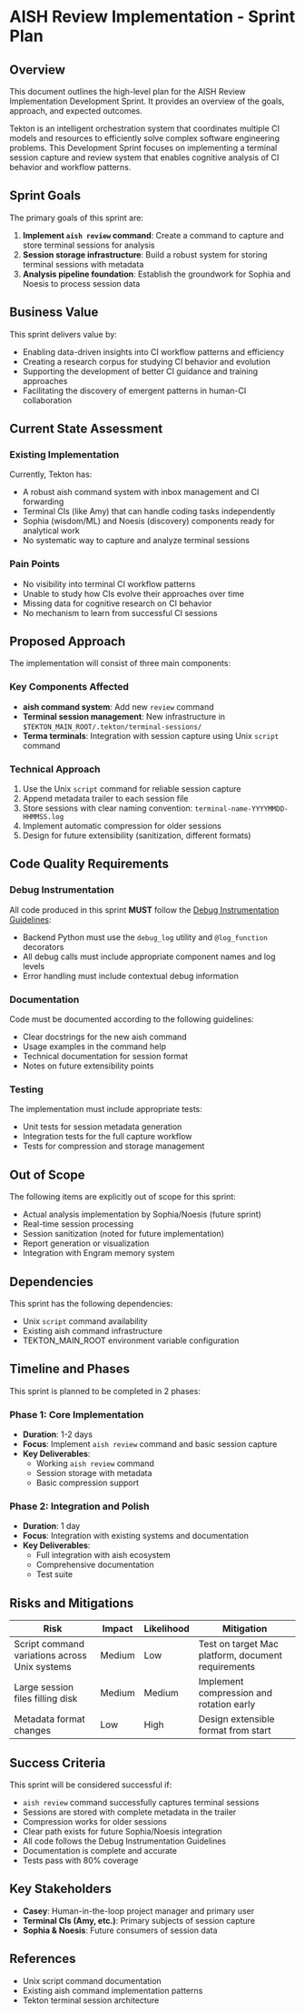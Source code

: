 # AISH Review Implementation - Sprint Plan

## Overview

This document outlines the high-level plan for the AISH Review Implementation Development Sprint. It provides an overview of the goals, approach, and expected outcomes.

Tekton is an intelligent orchestration system that coordinates multiple CI models and resources to efficiently solve complex software engineering problems. This Development Sprint focuses on implementing a terminal session capture and review system that enables cognitive analysis of CI behavior and workflow patterns.

## Sprint Goals

The primary goals of this sprint are:

1. **Implement `aish review` command**: Create a command to capture and store terminal sessions for analysis
2. **Session storage infrastructure**: Build a robust system for storing terminal sessions with metadata
3. **Analysis pipeline foundation**: Establish the groundwork for Sophia and Noesis to process session data

## Business Value

This sprint delivers value by:

- Enabling data-driven insights into CI workflow patterns and efficiency
- Creating a research corpus for studying CI behavior and evolution
- Supporting the development of better CI guidance and training approaches
- Facilitating the discovery of emergent patterns in human-CI collaboration

## Current State Assessment

### Existing Implementation

Currently, Tekton has:
- A robust aish command system with inbox management and CI forwarding
- Terminal CIs (like Amy) that can handle coding tasks independently
- Sophia (wisdom/ML) and Noesis (discovery) components ready for analytical work
- No systematic way to capture and analyze terminal sessions

### Pain Points

- No visibility into terminal CI workflow patterns
- Unable to study how CIs evolve their approaches over time
- Missing data for cognitive research on CI behavior
- No mechanism to learn from successful CI sessions

## Proposed Approach

The implementation will consist of three main components:

### Key Components Affected

- **aish command system**: Add new `review` command
- **Terminal session management**: New infrastructure in `$TEKTON_MAIN_ROOT/.tekton/terminal-sessions/`
- **Terma terminals**: Integration with session capture using Unix `script` command

### Technical Approach

1. Use the Unix `script` command for reliable session capture
2. Append metadata trailer to each session file
3. Store sessions with clear naming convention: `terminal-name-YYYYMMDD-HHMMSS.log`
4. Implement automatic compression for older sessions
5. Design for future extensibility (sanitization, different formats)

## Code Quality Requirements

### Debug Instrumentation

All code produced in this sprint **MUST** follow the [Debug Instrumentation Guidelines](/MetaData/TektonDocumentation/DeveloperGuides/Debugging/DebuggingInstrumentation.md):

- Backend Python must use the `debug_log` utility and `@log_function` decorators
- All debug calls must include appropriate component names and log levels
- Error handling must include contextual debug information

### Documentation

Code must be documented according to the following guidelines:

- Clear docstrings for the new aish command
- Usage examples in the command help
- Technical documentation for session format
- Notes on future extensibility points

### Testing

The implementation must include appropriate tests:

- Unit tests for session metadata generation
- Integration tests for the full capture workflow
- Tests for compression and storage management

## Out of Scope

The following items are explicitly out of scope for this sprint:

- Actual analysis implementation by Sophia/Noesis (future sprint)
- Real-time session processing
- Session sanitization (noted for future implementation)
- Report generation or visualization
- Integration with Engram memory system

## Dependencies

This sprint has the following dependencies:

- Unix `script` command availability
- Existing aish command infrastructure
- TEKTON_MAIN_ROOT environment variable configuration

## Timeline and Phases

This sprint is planned to be completed in 2 phases:

### Phase 1: Core Implementation
- **Duration**: 1-2 days
- **Focus**: Implement `aish review` command and basic session capture
- **Key Deliverables**: 
  - Working `aish review` command
  - Session storage with metadata
  - Basic compression support

### Phase 2: Integration and Polish
- **Duration**: 1 day
- **Focus**: Integration with existing systems and documentation
- **Key Deliverables**: 
  - Full integration with aish ecosystem
  - Comprehensive documentation
  - Test suite

## Risks and Mitigations

| Risk | Impact | Likelihood | Mitigation |
|------|--------|------------|------------|
| Script command variations across Unix systems | Medium | Low | Test on target Mac platform, document requirements |
| Large session files filling disk | Medium | Medium | Implement compression and rotation early |
| Metadata format changes | Low | High | Design extensible format from start |

## Success Criteria

This sprint will be considered successful if:

- `aish review` command successfully captures terminal sessions
- Sessions are stored with complete metadata in the trailer
- Compression works for older sessions
- Clear path exists for future Sophia/Noesis integration
- All code follows the Debug Instrumentation Guidelines
- Documentation is complete and accurate
- Tests pass with 80% coverage

## Key Stakeholders

- **Casey**: Human-in-the-loop project manager and primary user
- **Terminal CIs (Amy, etc.)**: Primary subjects of session capture
- **Sophia & Noesis**: Future consumers of session data

## References

- Unix script command documentation
- Existing aish command implementation patterns
- Tekton terminal session architecture